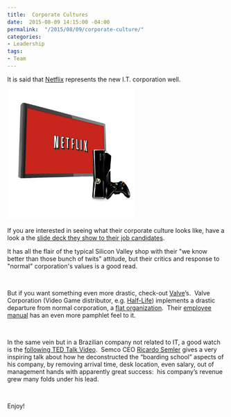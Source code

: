```yaml
---
title:  Corporate Cultures
date:  2015-08-09 14:15:00 -04:00
permalink:  "/2015/08/09/corporate-culture/"
categories:
- Leadership
tags:
- Team
---
```

It is said that <a href="https://en.wikipedia.org/wiki/Netflix" target="_blank">Netflix</a> represents the new I.T. corporation well.

<a href="/assets/2015/8/corporate-culture/netflix-xbox360-hires1.jpg"><img class=" size-medium wp-image-816 aligncenter" src="/assets/2015/8/corporate-culture/netflix-xbox360-hires1.jpg?w=294" alt="Netflix-Xbox360-HiRes[1]" width="294" height="300" /></a>

If you are interested in seeing what their corporate culture looks like, have a look a the <a href="http://www.slideshare.net/reed2001/culture-1798664" target="_blank">slide deck they show to their job candidates</a>.

It has all the flair of the typical Silicon Valley shop with their "we know better than those bunch of twits" attitude, but their critics and response to "normal" corporation's values is a good read.

&nbsp;

But if you want something even more drastic, check-out <a href="https://en.wikipedia.org/wiki/Valve_Corporation" target="_blank">Valve</a>’s.  Valve Corporation (Video Game distributor, e.g. <a href="https://en.wikipedia.org/wiki/Half-Life_(series)" target="_blank">Half-Life</a>) implements a drastic departure from normal corporation, a <a href="https://en.wikipedia.org/wiki/Flat_organization" target="_blank">flat organization</a>.  Their <a href="http://www.valvesoftware.com/company/Valve_Handbook_LowRes.pdf" target="_blank">employee manual</a> has an even more pamphlet feel to it.

&nbsp;

In the same vein but in a Brazilian company not related to IT, a good watch is the <a href="http://www.ted.com/talks/ricardo_semler_radical_wisdom_for_a_company_a_school_a_life" target="_blank">following TED Talk Video</a>.  Semco CEO <a href="https://en.wikipedia.org/wiki/Ricardo_Semler" target="_blank">Ricardo Semler</a> gives a very inspiring talk about how he deconstructed the “boarding school” aspects of his company, by removing arrival time, desk location, even salary, out of management hands with apparently great success:  his company’s revenue grew many folds under his lead.

&nbsp;

Enjoy!